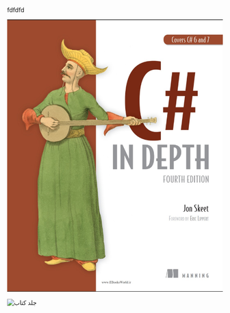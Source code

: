 fdfdfd

![توضیح عکس](https://github.com/alirezark70/CSharpInDepth/blob/master/assets/indepthbook.jpg)


<img src="master/assets/indepthbook.jpg" alt="جلد کتاب" width="200" height="400">